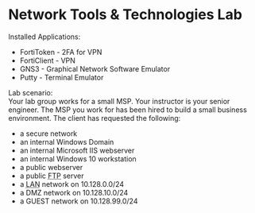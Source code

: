 # Network Tools & Technologies Lab

Installed Applications:
<br>
<ul>
  <li>  FortiToken - 2FA for VPN</li>
  <li>  FortiClient - VPN </li>
  <li>  GNS3 - Graphical Network Software Emulator</li>
  <li>  Putty - Terminal Emulator </li>
</ul>


Lab scenario:<br>
Your lab group works for a small MSP.
Your instructor is your senior engineer.
The MSP you work for has been hired to build a small business environment.
The client has requested the following:<br>

<ul>
<li class="level1"><div class="li"> a secure network</div>
</li>
<li class="level1"><div class="li"> an internal Windows Domain</div>
</li>
<li class="level1"><div class="li"> an internal Microsoft IIS webserver</div>
</li>
<li class="level1"><div class="li"> an internal Windows 10 workstation</div>
</li>
<li class="level1"><div class="li"> a public webserver</div>
</li>
<li class="level1"><div class="li"> a public <abbr title="File Transfer Protocol">FTP</abbr> server</div>
</li>
<li class="level1"><div class="li"> a <abbr title="Local Area Network">LAN</abbr> network on 10.128.0.0/24</div>
</li>
<li class="level1"><div class="li"> a DMZ network on 10.128.10.0/24</div>
</li>
<li class="level1"><div class="li"> a GUEST network on 10.128.99.0/24</div>
</li>
</ul>
 

